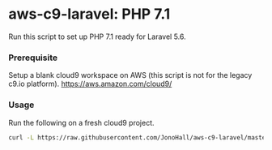 # aws-c9-laravel: PHP 7.1

Run this script to set up PHP 7.1 ready for Laravel 5.6.

### Prerequisite

Setup a blank cloud9 workspace on AWS (this script is not for the legacy c9.io platform).
https://aws.amazon.com/cloud9/

### Usage

Run the following on a fresh cloud9 project.

``` bash
curl -L https://raw.githubusercontent.com/JonoHall/aws-c9-laravel/master/install.sh | bash
```